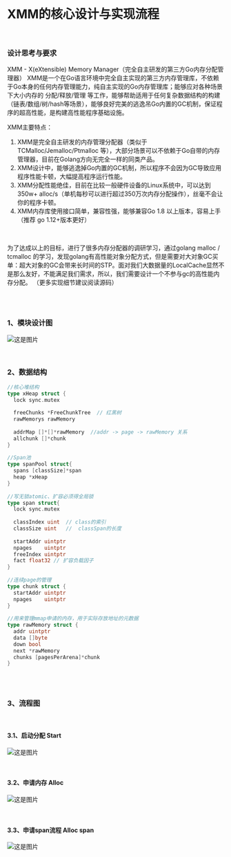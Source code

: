 
# XMM的核心设计与实现流程


<br />

### 设计思考与要求

XMM - X(eXtensible) Memory Manager（完全自主研发的第三方Go内存分配管理器）
XMM是一个在Go语言环境中完全自主实现的第三方内存管理库，不依赖于Go本身的任何内存管理能力，纯自主实现的Go内存管理库；能够应对各种场景下大小内存的 分配/释放/管理 等工作，能够帮助适用于任何复杂数据结构的构建（链表/数组/树/hash等场景），能够良好完美的逃逸吊Go内置的GC机制，保证程序的超高性能，是构建高性能程序基础设施。

XMM主要特点：

1.  XMM是完全自主研发的内存管理分配器（类似于 TCMalloc/Jemalloc/Ptmalloc 等），大部分场景可以不依赖于Go自带的内存管理器，目前在Golang方向无完全一样的同类产品。
2.  XMM设计中，能够逃逸掉Go内置的GC机制，所以程序不会因为GC导致应用程序性能卡顿，大幅提高程序运行性能。
3. XMM分配性能绝佳，目前在比较一般硬件设备的Linux系统中，可以达到 350w+ alloc/s（单机每秒可以进行超过350万次内存分配操作），丝毫不会让你的程序卡顿。
4. XMM内存库使用接口简单，兼容性强，能够兼容Go 1.8 以上版本，容易上手（推荐 go 1.12+版本更好）

<br />

为了达成以上的目标，进行了很多内存分配器的调研学习，通过golang malloc / tcmalloc 的学习，发现golang有高性能对象分配方式，但是需要对大对象GC买单：超大对象的GC会带来长时间的STP。面对我们大数据量的LocalCache显然不是那么友好，不能满足我们需求，所以，我们需要设计一个不参与gc的高性能内存分配。
（更多实现细节建议阅读源码）

<br />
<br />

### 1、模块设计图
![这是图片](https://raw.githubusercontent.com/heiyeluren/XMM/main/docs/img/di01.png)

<br />

### 2、数据结构

```go
//核心堆结构
type xHeap struct {
  lock sync.mutex
  
  freeChunks *FreeChunkTree  // 红黑树
  rawMemorys rawMemory
  
  addrMap []*[]*rawMemory  //addr -> page -> rawMemory 关系
  allchunk []*chunk  
}
​
​//Span池
type spanPool struct{
  spans [classSize]*span
  heap *xHeap
}
​
//写无锁atomic、扩容必须得全局锁
type span struct{
  lock sync.mutex
  
  classIndex uint  // class的索引
  classSize uint   //  classSpan的长度
  
  startAddr uintptr 
  npages    uintptr 
  freeIndex uintptr
  fact float32 // 扩容负载因子
}
​
//连续page的管理
type chunk struct {
  startAddr uintptr 
  npages    uintptr 
}
​
//用来管理mmap申请的内存，用于实际存放地址的元数据
type rawMemory struct {
  addr uintptr
  data []byte
  down bool
  next *rawMemory
  chunks [pagesPerArena]*chunk
}

```

<br />
<br />

### 3、流程图

<br />

#### 3.1、启动分配 Start
![这是图片](https://raw.githubusercontent.com/heiyeluren/XMM/main/docs/img/di02.png)

<br />

#### 3.2、申请内存 Alloc
![这是图片](https://raw.githubusercontent.com/heiyeluren/XMM/main/docs/img/di03.png)

<br />

#### 3.3、申请span流程 Alloc span
![这是图片](https://raw.githubusercontent.com/heiyeluren/XMM/main/docs/img/di04.png)

<br />


